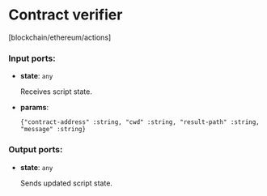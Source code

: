 # Contract verifier

[blockchain/ethereum/actions]

### Input ports:

* __state__: `any`

    Receives script state.


* __params__: 
    ```
    {"contract-address" :string, "cwd" :string, "result-path" :string, "message" :string}
    ```

### Output ports:

* __state__: `any`

    Sends updated script state.

